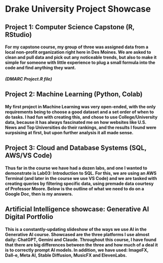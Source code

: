# Drake University Project Showcase

## Project 1: Computer Science Capstone (R, RStudio)
#### For my capstone course, my group of three was assigned data from a local non-profit organization right here in Des Moines. We are asked to clean and pull data and pick out any noticeable trends, but also to make it simple for someone with little experience to plug a small formula into the code and find anything they want. 
##### (DMARC Project.R file)


## Project 2: Machine Learning (Python, Colab)
#### My first project in Machine Learning was very open-ended, with the only requirements being to choose a good dataset and a set order of when to do tasks. I had fun with creating this, and chose to use College/University data, because it has always fascinated me on how websites like U.S. News and Top Universities do their rankings, and the results I found were surpsising at first, but upon further analysis it all made sense. 


## Project 3: Cloud and Database Systems (SQL, AWS/VS Code)
#### Thus far in the course we have had a dozen labs, and one I wanted to demonstrate is Lab03: Introduction to SQL. For this, we are using an AWS Terminal (and later in the course we use VS Code) and we are tasked with creating queries by filtering specific data, using premade data courtesy of Professor Moore. Below is the outline of what we need to do on a Google Doc, then is my answers. 


## Artificial Intelligence showcase: Generative AI Digital Portfolio 
#### This is a constantly-updating slideshow of the ways we use AI in the Generative AI course. Showcased are the three platforms I use almost daily: ChatGPT, Gemini and Claude. Throughout this course, I have found that there are big differences between the three and how much of a deal it is to correctly prompt AI models. In addition, we have used: ImageFX, Dall-e, Meta AI, Stable Diffusion, MusicFX and ElevenLabs. 
